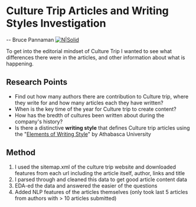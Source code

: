 # Culture Trip Articles and Writing Styles Investigation
-- Bruce Pannaman
[![N|Solid](https://lever-client-logos.s3.amazonaws.com/52aaf896-c74d-45bb-9429-1481df4377ec-1526046157413.png)](https://nodesource.com/products/nsolid)

To get into the editorial mindset of Culture Trip I wanted to see what differences there were in the articles, and other information about what is happening.

## Research Points
- Find out how many authors there are contribution to Culture trip, where they write for and how many articles each they have written?
- When is the key time of the year for Culture trip to create content?
- How has the bredth of cultures been written about during the company's history?
- Is there a distinctive **writing style** that defines Culture trip articles using the "[Elements of Writing Style](http://write-site.athabascau.ca/documentation/elements-of-style.pdf)" by Athabasca University

  
## Method
1. I used the sitemap.xml of the culture trip website and downloaded features from each url including the article itself, author, links and title
2. I parsed through and cleaned this data to get good article content data
3. EDA-ed the data and answered the easier of the questions
4. Added NLP features of the articles themselves (only took last 5 articles from authors with > 10 articles submitted)